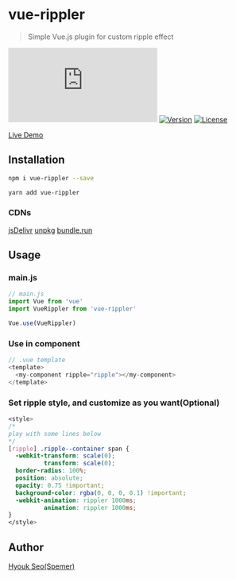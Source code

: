 # vue-rippler

> Simple Vue.js plugin for custom ripple effect

[![Gzipsize](https://img.badgesize.io/spemer/vue-rippler/master/src/vue-rippler.js?compression=gzip)](https://www.npmjs.com/package/vue-rippler)
[![Version](https://img.shields.io/npm/v/vue-rippler.svg)](https://www.npmjs.com/package/vue-rippler)
[![License](https://img.shields.io/npm/l/vue-rippler.svg)](https://www.npmjs.com/package/vue-rippler)

[Live Demo](https://spemer.github.io/vue-rippler/)

## Installation

``` bash
npm i vue-rippler --save
```

``` bash
yarn add vue-rippler
```

### CDNs

[jsDelivr](cdn.jsdelivr.net/npm/vue-rippler/)
[unpkg](unpkg.com/vue-rippler/)
[bundle.run](bundle.run/vue-rippler)

## Usage

### main.js

``` javascript
// main.js
import Vue from 'vue'
import VueRippler from 'vue-rippler'

Vue.use(VueRippler)
```

### Use in component

``` javascript
// .vue template
<template>
  <my-component ripple="ripple"></my-component>
</template>
```

### Set ripple style, and customize as you want(Optional)

``` css
<style>
/*
play with some lines below
*/
[ripple] .ripple--container span {
  -webkit-transform: scale(0);
          transform: scale(0);
  border-radius: 100%;
  position: absolute;
  opacity: 0.75 !important;
  background-color: rgba(0, 0, 0, 0.1) !important;
  -webkit-animation: rippler 1000ms;
          animation: rippler 1000ms;
}
</style>
```

## Author

[Hyouk Seo(Spemer)](https://github.com/spemer)
